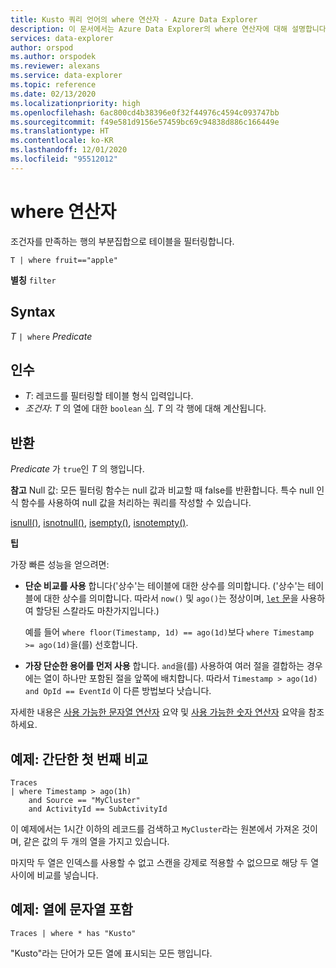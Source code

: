 ```yaml
---
title: Kusto 쿼리 언어의 where 연산자 - Azure Data Explorer
description: 이 문서에서는 Azure Data Explorer의 where 연산자에 대해 설명합니다.
services: data-explorer
author: orspod
ms.author: orspodek
ms.reviewer: alexans
ms.service: data-explorer
ms.topic: reference
ms.date: 02/13/2020
ms.localizationpriority: high
ms.openlocfilehash: 6ac800cd4b38396e0f32f44976c4594c093747bb
ms.sourcegitcommit: f49e581d9156e57459bc69c94838d886c166449e
ms.translationtype: HT
ms.contentlocale: ko-KR
ms.lasthandoff: 12/01/2020
ms.locfileid: "95512012"
---
```

# <a name="where-operator"></a>where 연산자

조건자를 만족하는 행의 부분집합으로 테이블을 필터링합니다.

```kusto
T | where fruit=="apple"
```

**별칭** `filter`

## <a name="syntax"></a>Syntax

*T* `| where` *Predicate*

## <a name="arguments"></a>인수

* *T*: 레코드를 필터링할 테이블 형식 입력입니다.
* *조건자*: *T* 의 열에 대한 `boolean` [식](./scalar-data-types/bool.md). *T* 의 각 행에 대해 계산됩니다.

## <a name="returns"></a>반환

*Predicate* 가 `true`인 *T* 의 행입니다.

**참고** Null 값: 모든 필터링 함수는 null 값과 비교할 때 false를 반환합니다. 특수 null 인식 함수를 사용하여 null 값을 처리하는 쿼리를 작성할 수 있습니다.

[isnull()](./isnullfunction.md), [isnotnull()](./isnotnullfunction.md), [isempty()](./isemptyfunction.md), [isnotempty()](./isnotemptyfunction.md). 

**팁**

가장 빠른 성능을 얻으려면:

* **단순 비교를 사용** 합니다('상수'는 테이블에 대한 상수를 의미합니다. ('상수'는 테이블에 대한 상수를 의미합니다. 따라서 `now()` 및 `ago()`는 정상이며, [`let` 문](./letstatement.md)을 사용하여 할당된 스칼라도 마찬가지입니다.)

    예를 들어 `where floor(Timestamp, 1d) == ago(1d)`보다 `where Timestamp >= ago(1d)`을(를) 선호합니다.

* **가장 단순한 용어를 먼저 사용** 합니다. `and`을(를) 사용하여 여러 절을 결합하는 경우에는 열이 하나만 포함된 절을 앞쪽에 배치합니다. 따라서 `Timestamp > ago(1d) and OpId == EventId` 이 다른 방법보다 낫습니다.

자세한 내용은 [사용 가능한 문자열 연산자](./datatypes-string-operators.md) 요약 및 [사용 가능한 숫자 연산자](./numoperators.md) 요약을 참조하세요.

## <a name="example-simple-comparisons-first"></a>예제: 간단한 첫 번째 비교

```kusto
Traces
| where Timestamp > ago(1h)
    and Source == "MyCluster"
    and ActivityId == SubActivityId 
```

이 예제에서는 1시간 이하의 레코드를 검색하고 `MyCluster`라는 원본에서 가져온 것이며, 같은 값의 두 개의 열을 가지고 있습니다. 

마지막 두 열은 인덱스를 사용할 수 없고 스캔을 강제로 적용할 수 없으므로 해당 두 열 사이에 비교를 넣습니다.

## <a name="example-columns-contain-string"></a>예제: 열에 문자열 포함

```kusto
Traces | where * has "Kusto"
```

"Kusto"라는 단어가 모든 열에 표시되는 모든 행입니다.
 
